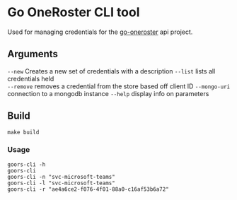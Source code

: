 # Go OneRoster CLI tool

Used for managing credentials for the [go-oneroster](https://github.com/fffnite/go-oneroster) api project.

## Arguments

`--new` Creates a new set of credentials with a description
`--list` lists all credentials held  
`--remove` removes a credential from the store based off client ID
`--mongo-uri` connection to a mongodb instance
`--help` display info on parameters

## Build

```
make build
```

### Usage

```
goors-cli -h
goors-cli
goors-cli -n "svc-microsoft-teams"
goors-cli -l "svc-microsoft-teams"
goors-cli -r "ae4a6ce2-f076-4f01-88a0-c16af53b6a72"
```

